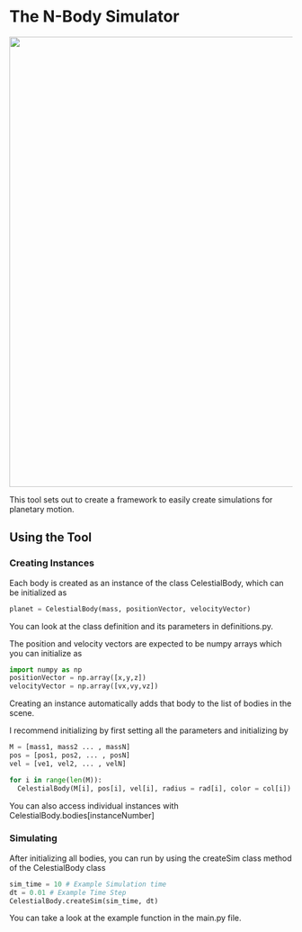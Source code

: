 # The N-Body Simulator
<p align="center">
  <a>
    <img width = 800, src = "https://github.com/cfelipesandoval/N-Body_Simulator/blob/de6ad6de566236adcec073c5a103c80398c33889/images/Front_image3.png"
  </a>
</p>

This tool sets out to create a framework to easily create simulations for planetary motion.

## Using the Tool
### Creating Instances
Each body is created as an instance of the class CelestialBody, which can be initialized as
```python
planet = CelestialBody(mass, positionVector, velocityVector)
```
You can look at the class definition and its parameters in definitions.py.

The position and velocity vectors are expected to be numpy arrays which you can initialize as
```python
import numpy as np
positionVector = np.array([x,y,z])
velocityVector = np.array([vx,vy,vz])
```
Creating an instance automatically adds that body to the list of bodies in the scene. 

I recommend initializing by first setting all the parameters and initializing by
```python
M = [mass1, mass2 ... , massN]
pos = [pos1, pos2, ... , posN]
vel = [ve1, vel2, ... , velN]

for i in range(len(M)):
  CelestialBody(M[i], pos[i], vel[i], radius = rad[i], color = col[i])
```
You can also access individual instances with CelestialBody.bodies[instanceNumber] 

### Simulating
After initializing all bodies, you can run by using the createSim class method of the CelestialBody class

```python
sim_time = 10 # Example Simulation time
dt = 0.01 # Example Time Step
CelestialBody.createSim(sim_time, dt)
```




You can take a look at the example function in the main.py file.
